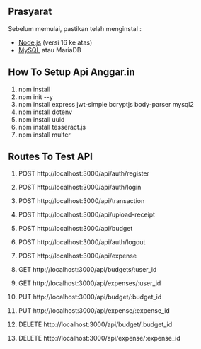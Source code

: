 ## Prasyarat

Sebelum memulai, pastikan telah menginstal :

- [Node.js](https://nodejs.org/en/download/) (versi 16 ke atas)
- [MySQL](https://dev.mysql.com/downloads/installer/) atau MariaDB


## How To Setup Api Anggar.in

1. npm install
2. npm init --y
3. npm install express jwt-simple bcryptjs body-parser mysql2
4. npm install dotenv
5. npm install uuid
6. npm install tesseract.js
7. npm install multer

## Routes To Test API

1. POST http://localhost:3000/api/auth/register
2. POST http://localhost:3000/api/auth/login
3. POST http://localhost:3000/api/transaction
4. POST http://localhost:3000/api/upload-receipt
5. POST http://localhost:3000/api/budget
6. POST http://localhost:3000/api/auth/logout
7. POST http://localhost:3000/api/expense

1. GET http://localhost:3000/api/budgets/:user_id
2. GET http://localhost:3000/api/expenses/:user_id

1. PUT http://localhost:3000/api/budget/:budget_id
2. PUT http://localhost:3000/api/expense/:expense_id

1. DELETE http://localhost:3000/api/budget/:budget_id
2. DELETE http://localhost:3000/api/expense/:expense_id

